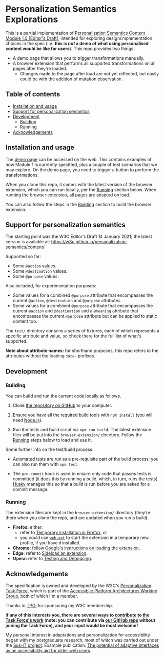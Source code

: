 Personalization Semantics Explorations
======================================

This is a partial implementation of [Personalization Semantics Content Module 1.0 \[Editor's Draft\]](https://w3c.github.io/personalization-semantics/content/), intended for exploring design/implementation choices in the spec (i.e. **this is _not_ a demo of what using personalised content would be like for users**). This repo provides two things:

* A demo page that allows you to trigger transformations manually.
* A browser extension that performs all supported transformations on all pages after they're loaded.
  - Changes made to the page after load are not yet reflected, but easily could be with the addition of mutation observation.

Table of contents
-----------------

* [Installation and usage](#installation-and-usage)
* [Support for personalization semantics](#support-for-personalization-semantics)
* [Development](#development)
  * [Building](#building)
  * [Running](#running)
* [Acknowledgements](#acknowledgements)

Installation and usage
----------------------

The [demo page](https://matatk.github.io/personalization-semantics-explorations/demo.html) can be accessed on the web. This contains examples of how Module 1 is currently specified, plus a couple of test scenarios that we may explore. On the demo page, you need to trigger a button to perform the transformations.

When you clone this repo, it comes with the latest version of the browser extension, which you can run locally, per the [Running](#running) section below. When running the browser extension, all pages are adapted on load.

You can also follow the steps in the [Building](#building) section to build the browser extension.

Support for personalization semantics
-------------------------------------

The starting point was the W3C Editor's Draft 14 January 2021; the latest version is available at: <https://w3c.github.io/personalization-semantics/content/>

Supported so far:

* Some `@action` values.
* Some `@destination` values.
* Some `@purpose` values.

Also included, for experimentation purposes:

* Some values for a combined `@purpose` attribute that encompasses the current `@action`, `@destination` and `@purpose` attributes.
* Some values for a combined `@purpose` attribute that encompasses the current `@action` and `@destination` and a `@meaning` attribute that encompasses the current `@purpose` attribute but can be applied to static content too.

The `test/` directory contains a series of fixtures, each of which represents a specific attribute and value, so check there for the full list of what's supported.

**Note about attribute names:** for shorthand purposes, this repo refers to the attributes without the leading `data-` prefixes.

Development
-----------

### Building

You can build and run the current code locally as follows.

1.  Clone [the repository on GitHub](https://github.com/matatk/personalization-semantics-explorations) to your computer.

2.  Ensure you have all the required build tools with `npm install` (you will need [Node.js](https://nodejs.org/)).

3.  Run the tests and build script via `npm run build`. The latest extension files will be put into the `browser-extension/` directory. Follow the [Running](#running) steps below to load and use it.

Some further info on the test/build process:

-   Automated tests are run as a pre-requisite part of the build process; you can also run them with `npm test`.

-   The `pre-commit` hook is used to ensure only code that passes tests is committed (it does this by running a build, which, in turn, runs the tests). [Husky](https://github.com/typicode/husky) manages this so that a build is run before you are asked for a commit message.

### Running

The extension files are kept in the `browser-extension/` directory (they're there when you clone the repo, and are updated when you run a build).

* **Firefox:** either:
  - refer to [Temporary installation in Firefox](https://extensionworkshop.com/documentation/develop/temporary-installation-in-firefox/), or
  - you could use [`web-ext`](https://extensionworkshop.com/documentation/develop/getting-started-with-web-ext/) to start the extension in a temporary new profile, if you have it installed.
* **Chrome:** follow [Google's instructions on loading the extension](https://developer.chrome.com/extensions/getstarted#manifest).
* **Edge:** refer to [Sideload an extension](https://docs.microsoft.com/en-us/microsoft-edge/extensions-chromium/getting-started/extension-sideloading).
* **Opera:** refer to [Testing and Debugging](https://dev.opera.com/extensions/testing/).

Acknowledgements
----------------

The specification is owned and developed by the W3C's [Personalization Task Force](https://www.w3.org/WAI/APA/task-forces/personalization/), which is part of the [Accessibile Platform Architectures Working Group](https://www.w3.org/WAI/APA/), both of which I'm a member.

Thanks to [TPGi](https://www.tpgi.com/) for sponsoring my W3C membership.

**If any of this interests you, there are several ways to [contribute to the Task Force's work](https://www.w3.org/WAI/APA/task-forces/personalization/#contribute) (note: you can contribute via [our GitHub repo](https://github.com/w3c/personalization-semantics/) without joining the Task Force), and your input would be most welcome!**

My personal interest in adaptations and personalization for accessibility began with my postgraduate research, most of which was carried out under the [Sus-IT project](http://sus-it.lboro.ac.uk/). Example publication: [The potential of adaptive interfaces as an accessibility aid for older web users](https://repository.lboro.ac.uk/articles/conference_contribution/The_potential_of_adaptive_interfaces_as_an_accessibility_aid_for_older_web_users/9403556).
